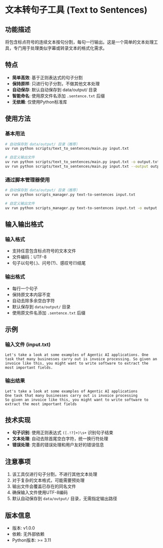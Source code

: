 # 文本转句子工具 (Text to Sentences)

## 功能描述

将包含标点符号的连续文本按句分割，每句一行输出。这是一个简单的文本处理工具，专门用于处理类似字幕或转录文本的格式化需求。

## 特点

- **简单高效**: 基于正则表达式的句子分割
- **保持原样**: 只进行句子分割，不做其他文本处理
- **自动保存**: 默认自动保存到 data/output/ 目录
- **智能命名**: 使用原文件名添加 `.sentence.txt` 后缀
- **无依赖**: 仅使用Python标准库

## 使用方法

### 基本用法

```bash
# 自动保存到 data/output/ 目录（推荐）
uv run python scripts/text_to_sentences/main.py input.txt

# 自定义输出文件
uv run python scripts/text_to_sentences/main.py input.txt -o output.txt
uv run python scripts/text_to_sentences/main.py input.txt --output output.txt
```

### 通过脚本管理器使用

```bash
# 自动保存到 data/output/ 目录（推荐）
uv run python scripts_manager.py text-to-sentences input.txt

# 自定义输出文件
uv run python scripts_manager.py text-to-sentences input.txt -o output.txt
```

## 输入输出格式

### 输入格式
- 支持任意包含标点符号的文本文件
- 文件编码：UTF-8
- 句子以句号(.)、问号(?)、感叹号(!)结尾

### 输出格式
- 每行一个句子
- 保持原文本内容不变
- 自动去除多余空白字符
- 默认保存到 `data/output/` 目录
- 使用原文件名添加 `.sentence.txt` 后缀

## 示例

### 输入文件 (input.txt)
```
Let's take a look at some examples of Agentic AI applications. One task that many businesses carry out is invoice processing. So given an invoice like this, you might want to write software to extract the most important fields.
```

### 输出结果
```
Let's take a look at some examples of Agentic AI applications
One task that many businesses carry out is invoice processing
So given an invoice like this, you might want to write software to extract the most important fields
```

## 技术实现

- **句子识别**: 使用正则表达式 `([.!?]+)\s+` 识别句子结束
- **文本处理**: 自动去除首尾空白字符，统一换行符处理
- **错误处理**: 完善的错误处理和用户友好的错误信息

## 注意事项

1. 该工具仅进行句子分割，不进行其他文本处理
2. 对于复杂的文本格式，可能需要预处理
3. 输出文件会覆盖已存在的同名文件
4. 确保输入文件使用UTF-8编码
5. 默认自动保存到 `data/output/` 目录，无需指定输出路径

## 版本信息

- 版本: v1.0.0
- 依赖: 无外部依赖
- Python版本: >= 3.11
